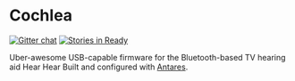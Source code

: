 Cochlea
=======
[![Gitter chat](https://badges.gitter.im/hearhear/hearhear.png)](https://gitter.im/hearhear/hearhear)  [![Stories in Ready](https://badge.waffle.io/hearhear/cochlea.svg?label=ready&title=Ready)](http://waffle.io/hearhear/cochlea) 

Uber-awesome USB-capable firmware for the Bluetooth-based TV hearing aid Hear Hear
Built and configured with [Antares](https://github.com/nekromant/antares).
